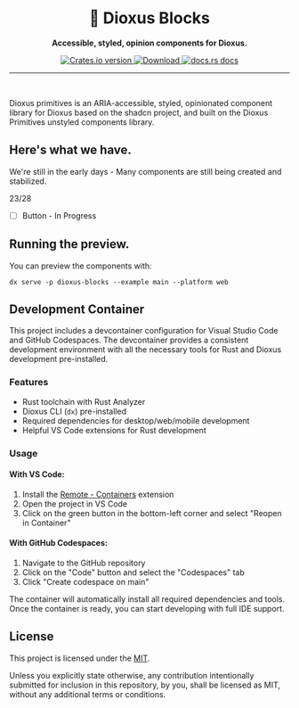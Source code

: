 <div align="center">
  <h1>🧱 Dioxus Blocks</h1>
  <p><strong>Accessible, styled, opinion components for Dioxus.</strong></p>
</div>

<div align="center">
  <!-- Crates version -->
  <a href="https://crates.io/crates/dioxus-primitives">
    <img src="https://img.shields.io/crates/v/dioxus-primitives.svg?style=flat-square"
    alt="Crates.io version" />
  </a>
  <!-- Downloads -->
  <a href="https://crates.io/crates/dioxus-primitives">
    <img src="https://img.shields.io/crates/d/dioxus-primitives.svg?style=flat-square"
      alt="Download" />
  </a>
  <!-- docs -->
  <a href="https://docs.rs/dioxus-primitives">
    <img src="https://img.shields.io/badge/docs-latest-blue.svg?style=flat-square"
      alt="docs.rs docs" />
  </a>
</div>

-----
<br/>

Dioxus primitives is an ARIA-accessible, styled, opinionated component library for Dioxus based on the shadcn project, and built on the Dioxus Primitives unstyled components library.


## Here's what we have.
We're still in the early days - Many components are still being created and stabilized.

23/28
- [ ] Button - In Progress

## Running the preview.

You can preview the components with:
```
dx serve -p dioxus-blocks --example main --platform web
```

## Development Container

This project includes a devcontainer configuration for Visual Studio Code and GitHub Codespaces. The devcontainer provides a consistent development environment with all the necessary tools for Rust and Dioxus development pre-installed.

### Features

- Rust toolchain with Rust Analyzer
- Dioxus CLI (`dx`) pre-installed
- Required dependencies for desktop/web/mobile development
- Helpful VS Code extensions for Rust development

### Usage

#### With VS Code:

1. Install the [Remote - Containers](https://marketplace.visualstudio.com/items?itemName=ms-vscode-remote.remote-containers) extension
2. Open the project in VS Code
3. Click on the green button in the bottom-left corner and select "Reopen in Container"

#### With GitHub Codespaces:

1. Navigate to the GitHub repository
2. Click on the "Code" button and select the "Codespaces" tab
3. Click "Create codespace on main"

The container will automatically install all required dependencies and tools. Once the container is ready, you can start developing with full IDE support.

## License
This project is licensed under the [MIT](./LICENSE).

Unless you explicitly state otherwise, any contribution intentionally submitted for inclusion in this repository, by you, shall be licensed as MIT, without any additional terms or conditions.
